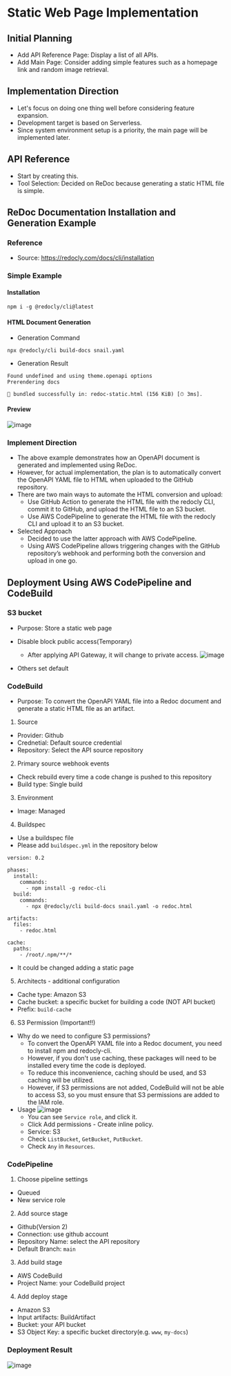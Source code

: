 # Static Web Page Implementation
## Initial Planning
- Add API Reference Page: Display a list of all APIs.
- Add Main Page: Consider adding simple features such as a homepage link and random image retrieval.

## Implementation Direction
- Let's focus on doing one thing well before considering feature expansion.
- Development target is based on Serverless.
- Since system environment setup is a priority, the main page will be implemented later.

## API Reference
- Start by creating this.
- Tool Selection: Decided on ReDoc because generating a static HTML file is simple.

## ReDoc Documentation Installation and Generation Example
### Reference
- Source: https://redocly.com/docs/cli/installation

### Simple Example

#### Installation
```
npm i -g @redocly/cli@latest
```

#### HTML Document Generation
- Generation Command
```
npx @redocly/cli build-docs snail.yaml  
```
- Generation Result
```
Found undefined and using theme.openapi options
Prerendering docs

🎉 bundled successfully in: redoc-static.html (156 KiB) [⏱ 3ms].
```
 
#### Preview
![image](https://github.com/user-attachments/assets/2c5b5a88-6e3a-4166-be2a-c147baf0d5f7)

### Implement Direction
- The above example demonstrates how an OpenAPI document is generated and implemented using ReDoc.
- However, for actual implementation, the plan is to automatically convert the OpenAPI YAML file to HTML when uploaded to the GitHub repository.
- There are two main ways to automate the HTML conversion and upload:
  - Use GitHub Action to generate the HTML file with the redocly CLI, commit it to GitHub, and upload the HTML file to an S3 bucket.
  - Use AWS CodePipeline to generate the HTML file with the redocly CLI and upload it to an S3 bucket.
- Selected Approach
  - Decided to use the latter approach with AWS CodePipeline.
  - Using AWS CodePipeline allows triggering changes with the GitHub repository’s webhook and performing both the conversion and upload in one go.

## Deployment Using AWS CodePipeline and CodeBuild
### S3 bucket
- Purpose: Store a static web page
- Disable block public access(Temporary)
  - After applying API Gateway, it will change to private access.
![image](https://github.com/user-attachments/assets/1bf6e7fb-5cb2-4d9f-868e-44ab26740c17)

- Others set default

### CodeBuild
- Purpose: To convert the OpenAPI YAML file into a Redoc document and generate a static HTML file as an artifact.
1. Source
  - Provider: Github
  - Crednetial: Default source credential
  - Repository: Select the API source repository
2. Primary source webhook events
  - Check rebuild every time a code change is pushed to this repository
  - Build type: Single build
3. Environment
  - Image: Managed
4. Buildspec
  - Use a buildspec file
  - Please add `buildspec.yml` in the repository below
```
version: 0.2

phases:
  install:
    commands:
      - npm install -g redoc-cli
  build:
    commands:
      - npx @redocly/cli build-docs snail.yaml -o redoc.html

artifacts:
  files:
    - redoc.html

cache:
  paths:
    - /root/.npm/**/*
```
  - It could be changed adding a static page

5. Architects - additional configuration
  - Cache type: Amazon S3
  - Cache bucket: a specific bucket for building a code (NOT API bucket)
  - Prefix: `build-cache`

6. S3 Permission (Important!!)
  - Why do we need to configure S3 permissions? 
    - To convert the OpenAPI YAML file into a Redoc document, you need to install npm and redocly-cli.
    - However, if you don't use caching, these packages will need to be installed every time the code is deployed.
    - To reduce this inconvenience, caching should be used, and S3 caching will be utilized.
    - However, if S3 permissions are not added, CodeBuild will not be able to access S3, so you must ensure that S3 permissions are added to the IAM role.
  - Usage
![image](https://github.com/user-attachments/assets/2323f70f-6697-47a4-89e4-16ebc3bea860)
    - You can see `Service role`, and click it.
    - Click Add permissions - Create inline policy.
    - Service: S3
    - Check `ListBucket`, `GetBucket`, `PutBucket`.
    - Check `Any` in `Resources`.

### CodePipeline
1. Choose pipeline settings
  - Queued
  - New service role
2. Add source stage
  - Github(Version 2)
  - Connection: use github account
  - Repository Name: select the API repository
  - Default Branch: `main`
3. Add build stage
  - AWS CodeBuild
  - Project Name: your CodeBuild project
4. Add deploy stage
  - Amazon S3
  - Input artifacts: BuildArtifact
  - Bucket: your API bucket
  - S3 Object Key: a specific bucket directory(e.g. `www`, `my-docs`)

### Deployment Result
![image](https://github.com/user-attachments/assets/3382b91e-4e72-48ad-9440-34af20ea6223)
